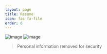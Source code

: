 ```yaml
---
layout: page
title: Resume
icon: fas fa-file
order: 6
---
```

![image](/assets/lib/1.png)
![image](/assets/lib/2.png)












> Personal information removed for security

